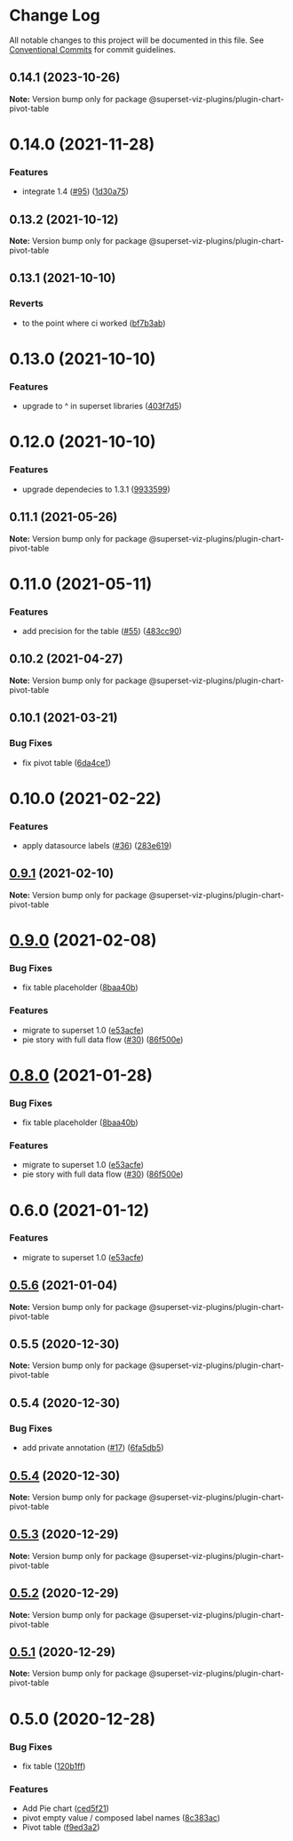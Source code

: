 # Change Log

All notable changes to this project will be documented in this file.
See [Conventional Commits](https://conventionalcommits.org) for commit guidelines.

## 0.14.1 (2023-10-26)

**Note:** Version bump only for package @superset-viz-plugins/plugin-chart-pivot-table





# 0.14.0 (2021-11-28)


### Features

* integrate 1.4 ([#95](https://github.com/shmayro/superset-viz-plugins/issues/95)) ([1d30a75](https://github.com/shmayro/superset-viz-plugins/commit/1d30a759db345a52481ea5146ffa57d13b75ed36))





## 0.13.2 (2021-10-12)

**Note:** Version bump only for package @superset-viz-plugins/plugin-chart-pivot-table





## 0.13.1 (2021-10-10)


### Reverts

* to the point where ci worked ([bf7b3ab](https://github.com/shmayro/superset-viz-plugins/commit/bf7b3abbd75cba23d89da71f4819a8bb76a86d32))





# 0.13.0 (2021-10-10)


### Features

* upgrade to ^ in superset libraries ([403f7d5](https://github.com/shmayro/superset-viz-plugins/commit/403f7d5aeb952d7d2cfc7c85c1637897d4a0fc94))





# 0.12.0 (2021-10-10)


### Features

* upgrade dependecies to 1.3.1 ([9933599](https://github.com/shmayro/superset-viz-plugins/commit/99335994d7dde6876359d5ae037e7c80b60f8d3d))





## 0.11.1 (2021-05-26)

**Note:** Version bump only for package @superset-viz-plugins/plugin-chart-pivot-table





# 0.11.0 (2021-05-11)


### Features

* add precision for the table ([#55](https://github.com/shmayro/superset-viz-plugins/issues/55)) ([483cc90](https://github.com/shmayro/superset-viz-plugins/commit/483cc9007235abb3d20abef441c66a615b555e30))





## 0.10.2 (2021-04-27)

**Note:** Version bump only for package @superset-viz-plugins/plugin-chart-pivot-table





## 0.10.1 (2021-03-21)


### Bug Fixes

* fix pivot table ([6da4ce1](https://github.com/shmayro/superset-viz-plugins/commit/6da4ce1f6d4d2f825272db5cfe023116419b2559))





# 0.10.0 (2021-02-22)


### Features

* apply datasource labels ([#36](https://github.com/shmayro/superset-viz-plugins/issues/36)) ([283e619](https://github.com/shmayro/superset-viz-plugins/commit/283e6199e37af95606e1ad64e6d2533d35bf6343))





## [0.9.1](https://github.com/shmayro/superset-viz-plugins/compare/@superset-viz-plugins/plugin-chart-pivot-table@0.7.1...@superset-viz-plugins/plugin-chart-pivot-table@0.9.1) (2021-02-10)

**Note:** Version bump only for package @superset-viz-plugins/plugin-chart-pivot-table





# [0.9.0](https://github.com/shmayro/superset-viz-plugins/compare/@superset-viz-plugins/plugin-chart-pivot-table@0.8.0...@superset-viz-plugins/plugin-chart-pivot-table@0.9.0) (2021-02-08)


### Bug Fixes

* fix table placeholder ([8baa40b](https://github.com/shmayro/superset-viz-plugins/commit/8baa40bd3a8841866124ba1c6813bdbfb8b5608c))


### Features

* migrate to superset 1.0 ([e53acfe](https://github.com/shmayro/superset-viz-plugins/commit/e53acfed93ee1f39fcd8a63b065b284ab513b692))
* pie story with full data flow ([#30](https://github.com/shmayro/superset-viz-plugins/issues/30)) ([86f500e](https://github.com/shmayro/superset-viz-plugins/commit/86f500ee3b59c90c564ca9a5eb6a5266eb10bbcb))





# [0.8.0](https://github.com/shmayro/superset-viz-plugins/compare/@superset-viz-plugins/plugin-chart-pivot-table@0.7.1...@superset-viz-plugins/plugin-chart-pivot-table@0.8.0) (2021-01-28)


### Bug Fixes

* fix table placeholder ([8baa40b](https://github.com/shmayro/superset-viz-plugins/commit/8baa40bd3a8841866124ba1c6813bdbfb8b5608c))


### Features

* migrate to superset 1.0 ([e53acfe](https://github.com/shmayro/superset-viz-plugins/commit/e53acfed93ee1f39fcd8a63b065b284ab513b692))
* pie story with full data flow ([#30](https://github.com/shmayro/superset-viz-plugins/issues/30)) ([86f500e](https://github.com/shmayro/superset-viz-plugins/commit/86f500ee3b59c90c564ca9a5eb6a5266eb10bbcb))





# 0.6.0 (2021-01-12)


### Features

* migrate to superset 1.0 ([e53acfe](https://github.com/shmayro/superset-viz-plugins/commit/e53acfed93ee1f39fcd8a63b065b284ab513b692))





## [0.5.6](https://github.com/shmayro/superset-viz-plugins/compare/@superset-viz-plugins/plugin-chart-pivot-table@0.5.5...@superset-viz-plugins/plugin-chart-pivot-table@0.5.6) (2021-01-04)

**Note:** Version bump only for package @superset-viz-plugins/plugin-chart-pivot-table





## 0.5.5 (2020-12-30)

**Note:** Version bump only for package @superset-viz-plugins/plugin-chart-pivot-table





## 0.5.4 (2020-12-30)


### Bug Fixes

* add private annotation ([#17](https://github.com/shmayro/superset-viz-plugins/issues/17)) ([6fa5db5](https://github.com/shmayro/superset-viz-plugins/commit/6fa5db5cff10792d6f14eb82f30067c8dc3e2c71))





## [0.5.4](https://github.com/shmayro/superset-viz-plugins/compare/@superset-viz-plugins/plugin-chart-pivot-table@0.5.3...@superset-viz-plugins/plugin-chart-pivot-table@0.5.4) (2020-12-30)

**Note:** Version bump only for package @superset-viz-plugins/plugin-chart-pivot-table





## [0.5.3](https://github.com/shmayro/superset-viz-plugins/compare/@superset-viz-plugins/plugin-chart-pivot-table@0.5.2...@superset-viz-plugins/plugin-chart-pivot-table@0.5.3) (2020-12-29)

**Note:** Version bump only for package @superset-viz-plugins/plugin-chart-pivot-table





## [0.5.2](https://github.com/shmayro/superset-viz-plugins/compare/@superset-viz-plugins/plugin-chart-pivot-table@0.5.1...@superset-viz-plugins/plugin-chart-pivot-table@0.5.2) (2020-12-29)

**Note:** Version bump only for package @superset-viz-plugins/plugin-chart-pivot-table





## [0.5.1](https://github.com/shmayro/superset-viz-plugins/compare/@superset-viz-plugins/plugin-chart-pivot-table@0.5.0...@superset-viz-plugins/plugin-chart-pivot-table@0.5.1) (2020-12-29)

**Note:** Version bump only for package @superset-viz-plugins/plugin-chart-pivot-table





# 0.5.0 (2020-12-28)


### Bug Fixes

* fix table ([120b1ff](https://github.com/shmayro/superset-viz-plugins/commit/120b1ffc83897eddcdad5a051deabedff1f8aff2))


### Features

* Add Pie chart ([ced5f21](https://github.com/nielsen-oss/superset-viz-plugins/commit/ced5f2185ddfec2003d0b88b42c075beea0f0cb2))
* pivot empty value / composed label names ([8c383ac](https://github.com/nielsen-oss/superset-viz-plugins/commit/8c383ac4305eabf1b6c71961e55717e980a208da))
* Pivot table ([f9ed3a2](https://github.com/nielsen-oss/superset-viz-plugins/commit/f9ed3a29eeff8e173e5f708e2278212651b11fbf))
